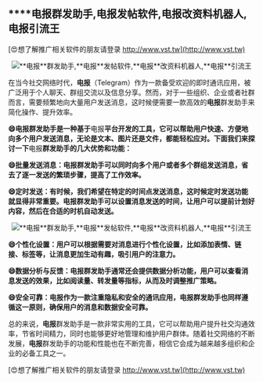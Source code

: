 ## ****电报**群发助手,**电报**发帖软件,**电报**改资料机器人,**电报**引流王**

[😍想了解推广相关软件的朋友请登录 http://www.vst.tw](http://www.vst.tw)

 <center><img src="https://vst.tw/MP4/tuiguang/png/0.png" alt="**电报**群发助手,**电报**发帖软件,**电报**改资料机器人,**电报**引流王"></center>

在当今社交网络时代，**电报**（Telegram）作为一款备受欢迎的即时通讯应用，被广泛用于个人聊天、群组交流以及信息分享。然而，对于一些组织、企业或者社群而言，需要频繁地向大量用户发送消息，这时候便需要一款高效的**电报**群发助手来简化操作、提升效率。

**😄**电报**群发助手是一种基于**电报**平台开发的工具，它可以帮助用户快速、方便地向多个用户发送消息，无论是文本、图片还是文件，都能轻松应对。下面我们来探讨一下**电报**群发助手的几大优势和功能：**

**😄批量发送消息：**电报**群发助手可以同时向多个用户或者多个群组发送消息，省去了逐一发送的繁琐步骤，提高了工作效率。**

**😄定时发送：有时候，我们希望在特定的时间点发送消息，这时候定时发送功能就显得非常重要。**电报**群发助手可以设置消息发送的时间，让用户可以提前计划好内容，然后在合适的时机自动发送。**

 <center><img src="https://vst.tw/MP4/tuiguang/png/6.png" alt="**电报**群发助手,**电报**发帖软件,**电报**改资料机器人,**电报**引流王"></center>

**😄个性化设置：用户可以根据需要对消息进行个性化设置，比如添加表情、链接、标签等，让消息更加生动有趣，吸引用户的注意力。**

**😄数据分析与反馈：**电报**群发助手通常还会提供数据分析功能，用户可以查看消息发送的效果，比如阅读量、转发量等指标，从而及时调整推广策略。**

**😄安全可靠：**电报**作为一款注重隐私和安全的通讯应用，**电报**群发助手也同样遵循这一原则，确保用户的消息和数据安全可靠。**

总的来说，**电报**群发助手是一款非常实用的工具，它可以帮助用户提升社交沟通效率，节省时间精力，同时也能够更好地管理和维护用户群体。随着社交网络的不断发展，**电报**群发助手的功能和性能也在不断完善，相信它会成为越来越多组织和企业的必备工具之一。

[😍想了解推广相关软件的朋友请登录 http://www.vst.tw](http://www.vst.tw)



